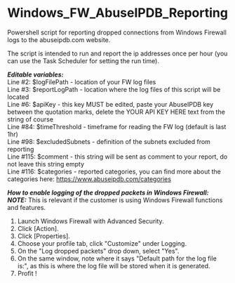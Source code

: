 # Windows_FW_AbuseIPDB_Reporting
Powershell script for reporting dropped connections from Windows Firewall logs to the abuseipdb.com website.  
  
The script is intended to run and report the ip addresses once per hour (you can use the Task Scheduler for setting the run time).  
  
___Editable variables:___  
Line #2: $logFilePath - location of your FW log files  
Line #3: $reportLogPath - location where the log files of this script will be located  
Line #6: $apiKey - this key MUST be edited, paste your AbuseIPDB key between the quotation marks, delete the YOUR API KEY HERE text from the string of course  
Line #84: $timeThreshold - timeframe for reading the FW log (default is last 1hr)  
Line #98: $excludedSubnets - definition of the subnets excluded from reporting  
Line #115: $comment - this string will be sent as comment to your report, do not leave this string empty  
Line #116: $categories - reported categories, you can find more about the categories here: https://www.abuseipdb.com/categories  


___How to enable logging of the dropped packets in Windows Firewall:___  
___NOTE:___ This is relevant if the customer is using Windows Firewall functions and features.  
1. Launch Windows Firewall with Advanced Security.  
2. Click [Action].  
3. Click [Properties].  
4. Choose your profile tab, click "Customize" under Logging.  
5. On the "Log dropped packets" drop down, select "Yes".  
6. On the same window, note where it says "Default path for the log file is:", as this is where the log file will be stored when it is generated.  
7. Profit ! 
